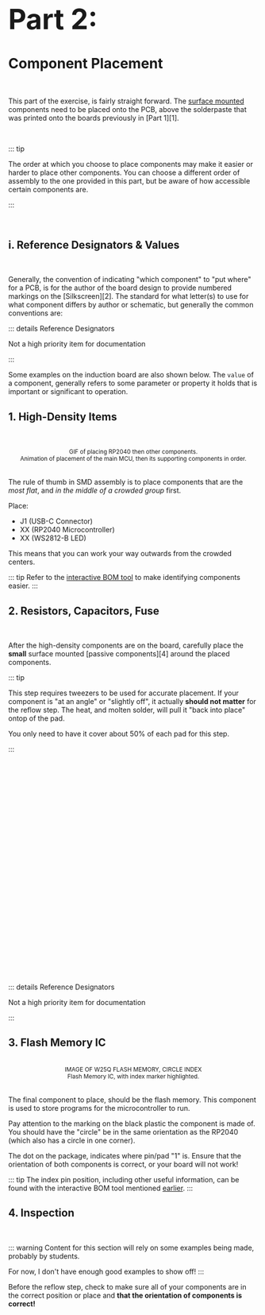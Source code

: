 # <AChip class="rounded-0"><h1 color="inherit">Part 2:</h1></AChip> Component Placement 
<br> 

This part of the exercise, is fairly straight forward. The <u>surface mounted</u> components need to 
be placed onto the PCB, above the solderpaste that was printed onto the boards previously in
[Part 1][1].

<br>
<ACard 
color="grey"
style="background-color: var(--vp-c-mute-darker); width: auto; height: 400px;"
variant="outline">
<small><center></center></small>
</ACard>

::: tip

The order at which you choose to place components may make it easier or harder to place other
components. You can choose a different order of assembly to the one provided in this part, 
but be aware of how accessible certain components are. 

:::

<br>

## i. Reference Designators & Values

<br> 

Generally, the convention of indicating "which component" to "put where" for a PCB, is for the 
author of the board design to provide numbered markings on the [Silkscreen][2]. The standard
for what letter(s) to use for what component differs by author or schematic, but generally the 
common conventions are: 

::: details Reference Designators

<AAlert color="warning">Not a high priority item for documentation</AAlert>

:::

Some examples on the induction board are also shown below. The `value` of a component, generally
refers to some parameter or property it holds that is important or significant to operation.

## 1. High-Density Items

<br>
<br>
<ACard 
color="grey"
style="background-color: var(--vp-c-mute-darker); width: auto; height: 400px;"
variant="outline">
<small><center>GIF of placing RP2040 then other components.</center></small>
</ACard>
<small><center>Animation of placement of the main MCU, then its supporting components in order.</center></small> 
<br>

The rule of thumb in SMD assembly is to place components that are the *most flat*,
and *in the middle of a crowded group* first. 

Place: 

* J1 (USB-C Connector)
* XX (RP2040 Microcontroller)
* XX (WS2812-B LED)

This means that you can work your way outwards from the crowded centers. 

::: tip
Refer to the [interactive BOM tool](/public/picogamepad_3_4_0_A.html) to make identifying components easier.
:::


## 2. Resistors, Capacitors, Fuse 

<br> 

After the high-density components are on the board, carefully place the **small** surface 
mounted [passive components][4] around the placed components. 

::: tip 

This step requires tweezers to be used for accurate placement. If your component is "at an angle"
or "slightly off", it actually **should not matter** for the reflow step. The heat, and molten
solder, will pull it "back into place" ontop of the pad. 

You only need to have it cover about 50% of each pad for this step.

:::

<!-- {{{1 Passive Components: col-2 row-2 -->

<br>

<div class="grid-row sm:grid-cols-2 pl-5" >

<div class="ps-1"> 
<ACard 
class="w-full"
color="grey"
style="background-color: var(--vp-c-mute-darker); width: auto; height: 200px;"
variant="outline">
<div style="width:300px;height:100px"/>
</ACard>
</div>

<div>
<ACard 
class="ps-1"
color="grey"
style="background-color: var(--vp-c-mute-darker); width: auto; height: 200px;"
variant="outline">

<div style="width:300px;height:100px"/>
</ACard>
</div>

<div>
<ACard 
class="ps-1"
color="grey"
style="background-color: var(--vp-c-mute-darker); width: auto; height: 200px;"
variant="outline">

<div style="width:300px;height:100px"/>
</ACard>
</div>

<div>
<ACard 
class="ps-1"
color="grey"
style="background-color: var(--vp-c-mute-darker); width: auto; height: 200px;"
variant="outline">
<div style="width:300px;height:100px"/>
</ACard>
</div>

</div>
<br>

<!-- }}} -->

::: details Reference Designators

<AAlert color="warning">Not a high priority item for documentation</AAlert>

:::

## 3. Flash Memory IC

<br>
<ACard 
color="grey"
style="background-color: var(--vp-c-mute-darker); width: auto; height: 300px;"
variant="outline">
<small><center>IMAGE OF W25Q FLASH MEMORY, CIRCLE INDEX</center></small>
</ACard>
<small><center>Flash Memory IC, with index marker highlighted.</center></small> 
<br>

The final component to place, should be the flash memory. This component is used to store
programs for the microcontroller to run. 

Pay attention to the marking on the black plastic the component is made of. You should have 
the "circle" be in the same orientation as the RP2040 (which also has a circle in one corner). 

The dot on the package, indicates where pin/pad "1" is. Ensure that the orientation of both 
components is correct, or your board will not work!

::: tip
The index pin position, including other useful information, can be found with the 
interactive BOM tool mentioned [earlier](/public/picogamepad_3_4_0_A.html).
:::


## 4. Inspection

<br> 

::: warning 
Content for this section will rely on some examples being made, probably by students. 

For now, I don't have enough good examples to show off!
:::

Before the reflow step, check to make sure all of your components are in the correct 
position or place and **that the orientation of components is correct!**

<br>
<br>


